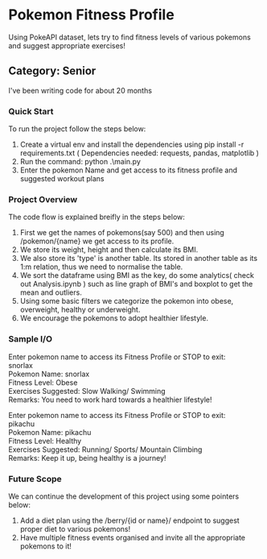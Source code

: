 # Pokemon Fitness Profile
Using PokeAPI dataset, lets try to find fitness levels of various pokemons and suggest appropriate exercises!

## Category: Senior 

I've been writing code for about 20 months

### Quick Start

To run the project follow the steps below:

1) Create a virtual env and install the dependencies using pip install -r requirements.txt ( Dependencies needed: requests, pandas, matplotlib )
2) Run the command: python .\main.py
3) Enter the pokemon Name and get access to its fitness profile and suggested workout plans

### Project Overview

The code flow is explained breifly in the steps below:

1) First we get the names of pokemons(say 500) and then using /pokemon/{name} we get access to its profile.
2) We store its weight, height and then calculate its BMI.
3) We also store its 'type' is another table. Its stored in another table as its 1:m relation, thus we need to normalise the table.
4) We sort the dataframe using BMI as the key, do some analytics( check out Analysis.ipynb ) such as line graph of BMI's and boxplot to get the mean and outliers.
5) Using some basic filters we categorize the pokemon into obese, overweight, healthy or underweight.
6) We encourage the pokemons to adopt healthier lifestyle.

### Sample I/O

Enter pokemon name to access its Fitness Profile or STOP to exit: <br />
snorlax <br />
Pokemon Name: snorlax <br />
Fitness Level: Obese <br />
Exercises Suggested: Slow Walking/ Swimming <br />
Remarks: You need to work hard towards a healthier lifestyle! <br />

Enter pokemon name to access its Fitness Profile or STOP to exit: <br />
pikachu <br />
Pokemon Name: pikachu <br />
Fitness Level: Healthy <br />
Exercises Suggested: Running/ Sports/ Mountain Climbing <br />
Remarks: Keep it up, being healthy is a journey! <br />

### Future Scope

We can continue the development of this project using some pointers below:

1) Add a diet plan using the /berry/{id or name}/ endpoint to suggest proper diet to various pokemons!
2) Have multiple fitness events organised and invite all the appropriate pokemons to it!
